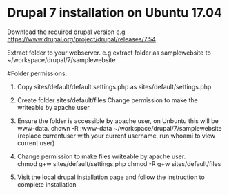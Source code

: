 # Drupal 7 installation on Ubuntu 17.04

  Download the required drupal version e.g <https://www.drupal.org/project/drupal/releases/7.54>

  Extract folder to your webserver. 
   e.g extract folder as samplewebsite to ~/workspace/drupal/7/samplewebsite
   
   #Folder permissions. 

   1. Copy sites/default/default.settings.php as sites/default/settings.php 
     
   
   2. Create folder sites/default/files 
      Change permission to make the writeable by apache user.  
   
   3. Ensure the folder is accessible by apache user, on Unbuntu this will be www-data. 
      chown -R <currentuser>:www-data ~/workspace/drupal/7/samplewebsite      (replace currentuser with your current username, run whoami to view current user)

   4.  Change permission to make files writeable by apache user.  
       chmod g+w sites/default/settings.php 
       chmod -R g+w sites/default/files 

   5. Visit the local drupal installation page and follow the instruction to complete installation


    
 
